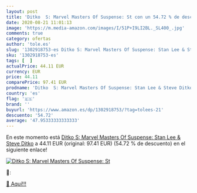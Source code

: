 ```yaml
---
layout: post
title: 'Ditko  S: Marvel Masters Of Suspense: St con un 54.72 % de descuento'
date: 2020-08-21 11:01:13
image: 'https://m.media-amazon.com/images/I/51P+I9LI2BL._SL400_.jpg'
comments: true
category: ofertas
author: 'tole.es'
slug: '1302918753-es Ditko S: Marvel Masters Of Suspense: Stan Lee & Steve Ditko'
sku: '1302918753-es'
tags: [  ]
actualPrice: 44.11 EUR
currency: EUR
price: 44.11
comparePrice: 97.41 EUR
prodname: 'Ditko  S: Marvel Masters Of Suspense: Stan Lee & Steve Ditko'
country: 'es'
flag: '🇪🇸'
brand: ''
buyurl: 'https://www.amazon.es/dp/1302918753/?tag=tolees-21'
descuento: '54.72'
average: '47.95333333333333'
---
```


En este momento está [Ditko  S: Marvel Masters Of Suspense: Stan Lee & Steve Ditko](https://www.amazon.es/dp/1302918753/?tag=tolees-21) a 44.11 EUR (original: 97.41 EUR) (54.72 %  de descuento) en el siguiente enlace!

[![Ditko  S: Marvel Masters Of Suspense: St](https://m.media-amazon.com/images/I/51P+I9LI2BL._SL400_.jpg)](https://www.amazon.es/dp/1302918753/?tag=tolees-21)

🔎:


[🛒 Aquí!!!](https://www.amazon.es/dp/1302918753/?tag=tolees-21)
